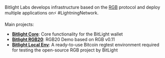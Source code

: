 Bitlight Labs develops infrastructure based on the [RGB](https://rgb.info/) protocol and deploy multiple applications on⚡️ #LightningNetwork. 

Main projects:
- **[Bitlight Core]**: Core functionality for the BitLight wallet
- **[Bitlight RGB20]**: RGB20 Demo based on RGB v0.11
- **[Bitlight Local Env]**: A ready-to-use Bitcoin regtest environment required for testing the open-source RGB project by BitLight

[Bitlight Core]: https://github.com/bitlightlabs/bitlight-core
[Bitlight RGB20]: https://github.com/bitlightlabs/bit-rgb20-contract
[Bitlight Local Env]: https://github.com/bitlightlabs/bitlight-local-env-public
